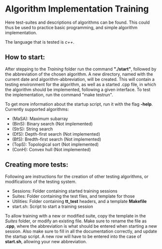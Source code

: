# Algorithm Implementation Training

Here test-suites and descriptions of algorithms can be found. 
This could thus be used to practice basic programming, and
simple algorithm implementation. 

The language that is tested is *c++*.

## How to start:
After stepping to the *Training* folder run the command **"./start"**,
followed by the abbreviation of the chosen algorithm.
A new directory, named with the current date and algorithm-abbreviation,
will be created. This will contain a testing environment for the algorithm,
as well as a started .cpp file, in which the algorithm should be implemented,
following a given interface.
To test the implementation, run the command "make testrun". 

To get more information about the startup script, run it with the flag **-help**. 
Currently supported algorithms:
- (MaSA):    Maximum subarray
- (BinS): Binary search (Not implemented)
- (StrS): String search
- (DfS):  Depth-first search (Not implemented)
- (BfS):  Bredth-first search (Not implemented)
- (TopS): Topological sort (Not implemented)
- (ConH): Convex hull (Not implemented)


## Creating more tests:
Following are instructions for the creation of other testing algorithms,
or modifications of the testing system.

* Sessions: Folder containing started training sessions
* Suites: Folder containing the test files, and template for those
* Utilities: Folder containing **tt_test** headers, and a template **Makefile**
* start.sh: Script to start a training session

To allow training with a new or modified suite, copy the template in the *Suites* folder,
or modify an existing file. Make sure to rename the file as **<abbreviation>.cpp**, where
the abbreviation is what should be entered when starting a new session. 
Also make sure to fill in all the documentation correctly, and update the startup script. 
A new row will have to be entered into the case of **start.sh**, allowing your new abbreviation. 


